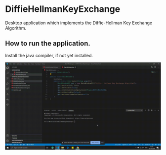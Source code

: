 # DiffieHellmanKeyExchange
Desktop application which implements the Diffie-Hellman Key Exchange Algorithm.

## How to run the application. 
Install the java compiler, if not yet installed. 

![Demo CountPages alpha](https://github.com/sreekanth025/DiffieHellmanKeyExchange/blob/master/run.gif)
